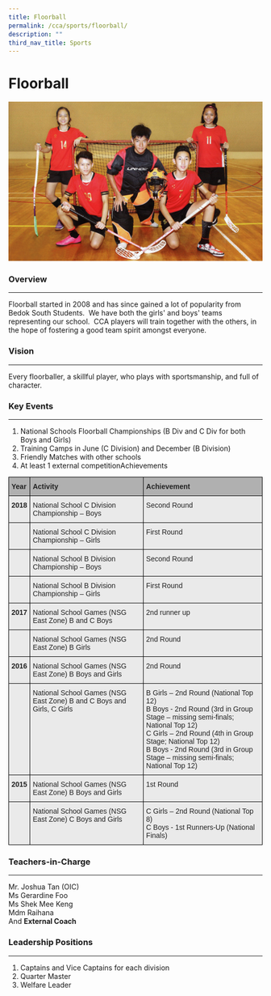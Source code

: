 ```yaml
---
title: Floorball
permalink: /cca/sports/floorball/
description: ""
third_nav_title: Sports
---
```

Floorball
=========

![Floorball](/images/floorball-copy.jpg)

### Overview
--------

Floorball started in 2008 and has since gained a lot of popularity from Bedok South Students.  We have both the girls' and boys' teams representing our school.  CCA players will train together with the others, in the hope of fostering a good team spirit amongst everyone.

  

### Vision
---------

Every floorballer, a skillful player, who plays with sportsmanship, and full of character.

 

### Key Events
----------

1.  National Schools Floorball Championships (B Div and C Div for both Boys and Girls)
2.  Training Camps in June (C Division) and December (B Division)
3.  Friendly Matches with other schools
4.  At least 1 external competitionAchievements

<style type="text/css">
.tg  {border-collapse:collapse;border-spacing:0;}
.tg td{border-color:black;border-style:solid;border-width:1px;font-family:Arial, sans-serif;font-size:14px;
  overflow:hidden;padding:10px 5px;word-break:normal;}
.tg th{border-color:black;border-style:solid;border-width:1px;font-family:Arial, sans-serif;font-size:14px;
  font-weight:normal;overflow:hidden;padding:10px 5px;word-break:normal;}
.tg .tg-y7qa{background-color:#EAEAEA;color:#222;text-align:left;vertical-align:top}
.tg .tg-1xc9{background-color:#B0B0B0;color:#222;font-weight:bold;text-align:left;vertical-align:top}
.tg .tg-laxs{background-color:#EAEAEA;text-align:left;vertical-align:middle}
.tg .tg-rj1p{background-color:#EAEAEA;color:#222;font-weight:bold;text-align:left;vertical-align:top}
</style>
<table class="tg">
<thead>
  <tr>
    <th class="tg-1xc9"><span style="color:#222">Year</span></th>
    <th class="tg-1xc9"><span style="color:#222">Activity</span></th>
    <th class="tg-1xc9"><span style="color:#222">Achievement</span></th>
  </tr>
</thead>
<tbody>
  <tr>
    <td class="tg-rj1p"><span style="color:#222">2018</span></td>
    <td class="tg-y7qa"><span style="color:#222">National School C Division Championship – Boys</span></td>
    <td class="tg-y7qa"><span style="color:#222">Second Round</span></td>
  </tr>
  <tr>
    <td class="tg-rj1p"> </td>
    <td class="tg-y7qa"><span style="color:#222">National School C Division Championship – Girls</span></td>
    <td class="tg-y7qa"><span style="color:#222">First Round</span></td>
  </tr>
  <tr>
    <td class="tg-rj1p"> </td>
    <td class="tg-y7qa"><span style="color:#222">National School B Division Championship – Boys</span></td>
    <td class="tg-y7qa"><span style="color:#222">Second Round</span></td>
  </tr>
  <tr>
    <td class="tg-rj1p"> </td>
    <td class="tg-y7qa"><span style="color:#222">National School B Division Championship – Girls</span></td>
    <td class="tg-y7qa"><span style="color:#222">First Round</span></td>
  </tr>
  <tr>
    <td class="tg-rj1p"><span style="color:#222">2017</span></td>
    <td class="tg-y7qa"><span style="color:#222">National School Games (NSG East Zone) B and C Boys </span></td>
    <td class="tg-y7qa"><span style="color:#222">2nd runner up</span></td>
  </tr>
  <tr>
    <td class="tg-rj1p"><span style="color:#222"> </span></td>
    <td class="tg-y7qa"><span style="color:#222"> National School Games (NSG East Zone) B Girls</span></td>
    <td class="tg-y7qa"><span style="color:#222">2nd Round</span></td>
  </tr>
  <tr>
    <td class="tg-rj1p"><span style="color:#222">2016</span></td>
    <td class="tg-y7qa"><span style="color:#222">National School Games (NSG East Zone) B Boys and Girls</span></td>
    <td class="tg-y7qa"><span style="color:#222">2nd Round</span></td>
  </tr>
  <tr>
    <td class="tg-laxs"></td>
    <td class="tg-y7qa"><span style="color:#222">National School Games (NSG East Zone) B and C Boys and Girls, C Girls</span></td>
    <td class="tg-y7qa"><span style="color:#222">B Girls – 2nd Round (National Top 12)</span><br><span style="color:#222">B Boys - 2nd Round (3rd in Group Stage – missing semi-finals; National Top 12)</span><br><span style="color:#222">C Girls – 2nd Round (4th in Group Stage; National Top 12)</span><br><span style="color:#222">B Boys - 2nd Round (3rd in Group Stage – missing semi-finals; National Top 12)</span></td>
  </tr>
  <tr>
    <td class="tg-rj1p"><span style="color:#222">2015 </span></td>
    <td class="tg-y7qa"><span style="color:#222"> National School Games (NSG East Zone) B Boys and Girls</span></td>
    <td class="tg-y7qa"><span style="color:#222">1st Round </span></td>
  </tr>
  <tr>
    <td class="tg-y7qa"><span style="color:#222"> </span></td>
    <td class="tg-y7qa"><span style="color:#222"> National School Games (NSG East Zone) C Boys and Girls</span></td>
    <td class="tg-y7qa"><span style="color:#222">C Girls – 2nd Round (National Top 8)</span><br><span style="color:#222">C Boys - 1st Runners-Up (National Finals) </span></td>
  </tr>
</tbody>
</table>

### Teachers-in-Charge  

---------------------

Mr. Joshua Tan (OIC) <br>
Ms Gerardine Foo <br>
Ms Shek Mee Keng  <br>
Mdm Raihana <br>
And **External Coach**

  

### Leadership Positions
--------------------

1.  Captains and Vice Captains for each division
2.  Quarter Master
3.  Welfare Leader